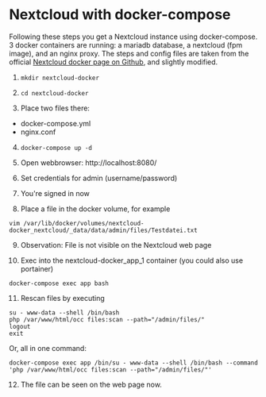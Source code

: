 # Nextcloud with docker-compose

Following these steps you get a Nextcloud instance using docker-compose. 3 docker containers are running: a mariadb database, a nextcloud (fpm image), and an nginx proxy. The steps and config files are taken from the official [Nextcloud docker page on Github](https://github.com/nextcloud/docker), and slightly modified.

1. `mkdir nextcloud-docker`

2. `cd nextcloud-docker`

3. Place two files there:

- docker-compose.yml
- nginx.conf

4. `docker-compose up -d`

5. Open webbrowser: http://localhost:8080/

6. Set credentials for admin (username/password)

7. You're signed in now

8. Place a file in the docker volume, for example

```
vim /var/lib/docker/volumes/nextcloud-docker_nextcloud/_data/data/admin/files/Testdatei.txt
```

9. Observation: File is not visible on the Nextcloud web page

10. Exec into the nextcloud-docker_app_1 container (you could also use portainer)

```
docker-compose exec app bash
```

11. Rescan files by executing

```
su - www-data --shell /bin/bash
php /var/www/html/occ files:scan --path="/admin/files/"
logout
exit
```

Or, all in one command:

    docker-compose exec app /bin/su - www-data --shell /bin/bash --command 'php /var/www/html/occ files:scan --path="/admin/files/"'

12. The file can be seen on the web page now.

